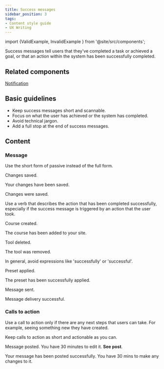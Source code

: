 ```yaml
---
title: Success messages
sidebar_position: 3
tags:
- Content style guide
- UX Writing
---
```

import {ValidExample, InvalidExample } from '@site/src/components';

Success messages tell users that they've completed a task or achieved a goal, or that an action within the system has been successfully completed.

## Related components

[Notification](https://componentlibrary.moodle.com/admin/tool/componentlibrary/docspage.php/moodle/components/notifications/)

## Basic guidelines

- Keep success messages short and scannable.
- Focus on what the user has achieved or the system has completed.
- Avoid technical jargon.
- Add a full stop at the end of success messages.

## Content

### Message

Use the short form of passive instead of the full form.

<ValidExample title="Do">

Changes saved.

</ValidExample>

<InvalidExample title="Don't">

Your changes have been saved.

</InvalidExample>

<InvalidExample title="Don't">

Changes were saved.

</InvalidExample>

Use a verb that describes the action that has been completed successfully, especially if the success message is triggered by an action that the user took.

<ValidExample title="Do">

Course created.

</ValidExample>

<InvalidExample title="Don't">

The course has been added to your site.

</InvalidExample>

<ValidExample title="Do">

Tool deleted.

</ValidExample>

<InvalidExample title="Don't">

The tool was removed.

</InvalidExample>

In general, avoid expressions like 'successfully' or 'successful'.

<ValidExample title="Do">

Preset applied.

</ValidExample>

<InvalidExample title="Don't">

The preset has been successfully applied.

</InvalidExample>

<ValidExample title="Do">

Message sent.

</ValidExample>

<InvalidExample title="Don't">

Message delivery successful.

</InvalidExample>

### Calls to action

Use a call to action only if there are any next steps that users can take. For example, seeing something new they have created.

Keep calls to action as short and actionable as you can.

<ValidExample title="Do">

Message posted. You have 30 minutes to edit it. **See post**.

</ValidExample>

<InvalidExample title="Don't">

Your message has been posted successfully. You have 30 mins to make any changes to it.

</InvalidExample>
